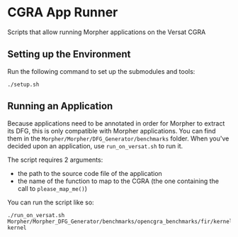 # CGRA App Runner

Scripts that allow running Morpher applications on the Versat CGRA

## Setting up the Environment

Run the following command to set up the submodules and tools:

```console
./setup.sh
```

## Running an Application

Because applications need to be annotated in order for Morpher to extract its DFG, this is only compatible with Morpher applications.
You can find them in the `Morpher/Morpher/DFG_Generator/benchmarks` folder.
When you've decided upon an application, use `run_on_versat.sh` to run it.

The script requires 2 arguments:

- the path to the source code file of the application
- the name of the function to map to the CGRA (the one containing the call to `please_map_me()`)

You can run the script like so:

```console
./run_on_versat.sh Morpher/Morpher_DFG_Generator/benchmarks/opencgra_benchmarks/fir/kernel.c kernel
```
